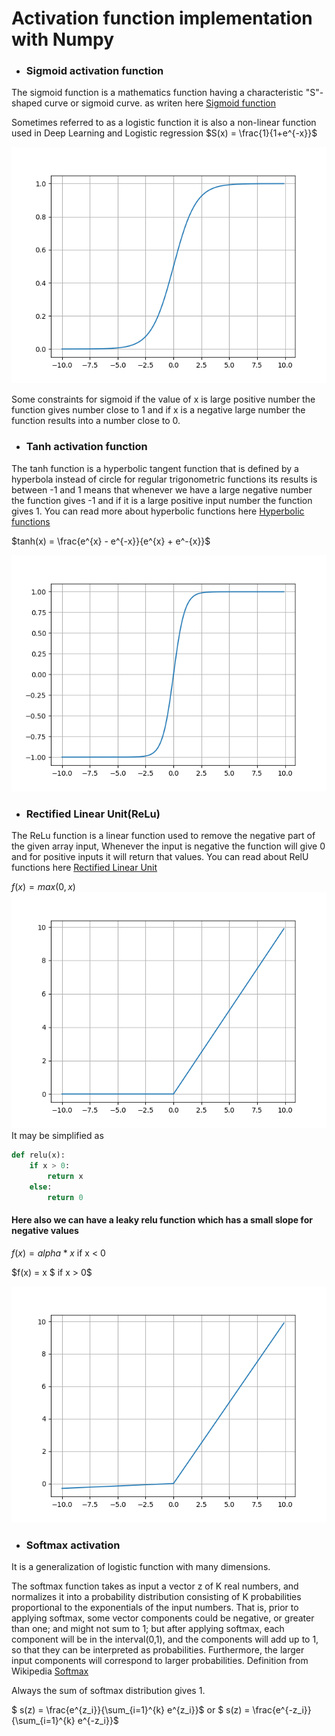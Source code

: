 # Activation function implementation with Numpy

* ### Sigmoid activation function

The sigmoid function is a mathematics function having a characteristic "S"-shaped curve or sigmoid curve. as writen here
[Sigmoid function](https://en.wikipedia.org/wiki/Sigmoid_function)

Sometimes referred to as a logistic function it is also a non-linear function used in Deep Learning and Logistic regression
$S(x) = \frac{1}{1+e^{-x}}$

![Sigmoid activation Image designed using Matplotlib](../Images/Sigmoid%20Image.png)

Some constraints for sigmoid if the value of x is large positive number the function gives number close to 1
and if x is a negative large number the function results into a number close to 0.

* ### Tanh activation function

The tanh function is a hyperbolic tangent function that is defined by a hyperbola instead of circle
for regular trigonometric functions its results is between -1 and 1 means that whenever we have a large negative number 
the function gives -1 and if it is a large positive input number the function gives 1.
You can read more about hyperbolic functions here [Hyperbolic functions](https://en.wikipedia.org/wiki/Hyperbolic_functions)

$tanh(x) = \frac{e^{x} - e^{-x}}{e^{x} + e^-{x}}$

![Tanh activation function Image designed using matplotlib](../Images/Tanh%20Image.png)


* ### Rectified Linear Unit(ReLu)

The ReLu function is a linear function used to remove the negative part of the given array input,
Whenever the input is negative the function will give 0 and for positive inputs it will return that values.
You can read about RelU functions here [Rectified Linear Unit](https://en.wikipedia.org/wiki/Rectifier_(neural_networks))

$f(x) = max(0, x)$
![Relu activation designed using Matplotlib](../Images/Relu.png)
It may be simplified as 

```python
def relu(x):
    if x > 0:
        return x
    else:
        return 0
```

#### Here also we can have a leaky relu function which has a small slope for negative values

$f(x) = alpha * x$ if x < 0

$f(x) = x $ if x > 0$

![Leaky Relu Designed using Matplotlib](../Images/Leaky%20Relu.png)

* ### Softmax activation

It is a generalization of logistic function with many dimensions.

The softmax function takes as input a vector z of K real numbers, and normalizes it into a probability distribution consisting of K probabilities proportional to the exponentials of the input numbers. That is, prior to applying softmax, some vector components could be negative, or greater than one; and might not sum to 1; but after applying softmax, each component will be in the interval(0,1), and the components will add up to 1, so that they can be interpreted as probabilities. Furthermore, the larger input components will correspond to larger probabilities. Definition from Wikipedia [Softmax](https://en.wikipedia.org/wiki/Softmax_function)

Always the sum of softmax distribution gives 1.

$ s(z) = \frac{e^{z_i}}{\sum_{i=1}^{k} e^{z_i}}$
or
$ s(z) = \frac{e^{-z_i}}{\sum_{i=1}^{k} e^{-z_i}}$
